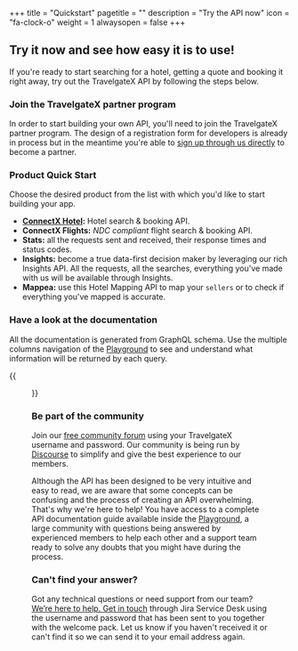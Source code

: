 +++
title = "Quickstart"
pagetitle = ""
description = "Try the API now"
icon = "fa-clock-o"
weight = 1
alwaysopen = false
+++

## Try it now and see how easy it is to use!

If you're ready to start searching for a hotel, getting a quote and booking it right away, try out the TravelgateX API by following the steps below.

### Join the TravelgateX partner program

In order to start building your own API, you'll need to join the TravelgateX partner program. The design of a registration form for developers is already in process but in the meantime you're able to [sign up through us directly](mailto:sales@travelgatex.com) to become a partner.

### Product Quick Start

Choose the desired product from the list with which you'd like to start building your app.

- **[ConnectX Hotel](/products/connectx/hotel/quickstart/):** Hotel search & booking API.
- **ConnectX Flights:** _NDC compliant_ flight search & booking API.
- **Stats:** all the requests sent and received, their response times and status codes.
- **Insights:** become a true data-first decision maker by leveraging our rich Insights API. All the requests, all the searches, everything you've made with us will be available through Insights.
- **Mappea:** use this Hotel Mapping API to map your `sellers` or to check if everything you've mapped is accurate.

### Have a look at the documentation

All the documentation is generated from GraphQL schema. Use the multiple columns navigation of the [Playground](https://api.travelgatex.com) to see and understand what information will be returned by each query.

{{<figure src="/images/graphql_playground.gif" link="https://api.travelgatex.com"  alt="TravelgateX Schema Documenation">}}

### Be part of the community

Join our [free community forum](discourse.travelgatex.com) using your TravelgateX username and password. Our community is being run by [Discourse](https://www.discourse.org/) to simplify and give the best experience to our members.

Although the API has been designed to be very intuitive and easy to read, we are aware that some concepts can be confusing and the process of creating an API overwhelming. That's why we're here to help! You have access to a complete API documentation guide available inside the [Playground](https://api.travelgatex.com), a large community with questions being answered by experienced members to help each other and a support team ready to solve any doubts that you might have during the process.

### Can't find your answer?

Got any technical questions or need support from our team? [We’re here to help. Get in touch](https://xmltravelgate.atlassian.net/servicedesk/customer/portal/7) through Jira Service Desk using the username and password that has been sent to you together with the welcome pack. Let us know if you haven't received it or can't find it so we can send it to your email address again.


